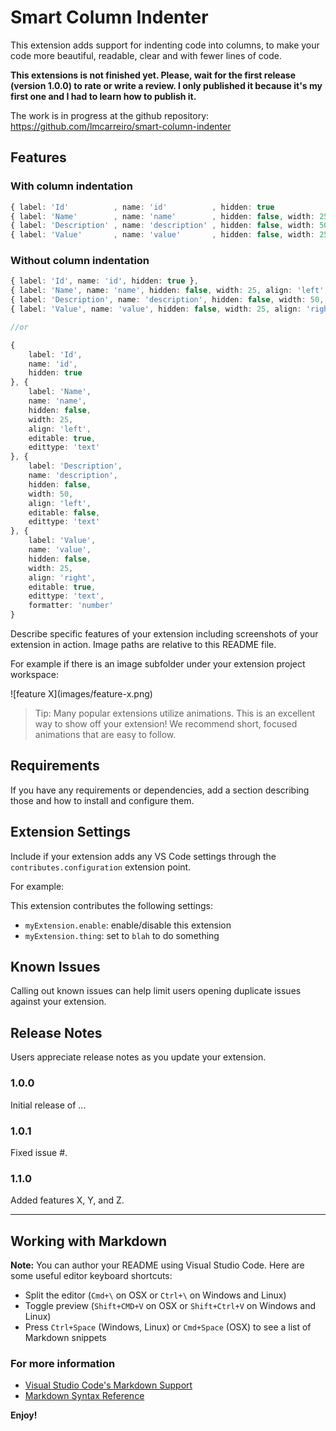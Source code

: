 # Smart Column Indenter

This extension adds support for indenting code into columns, to make your code more beautiful, readable, clear and with fewer lines of code.

**This extensions is not finished yet. Please, wait for the first release (version 1.0.0) to rate or write a review. I only published it because it's my first one and I had to learn how to publish it.**

The work is in progress at the github repository: https://github.com/lmcarreiro/smart-column-indenter

## Features

### With column indentation

```ts
{ label: 'Id'          , name: 'id'          , hidden: true                                                                                      },
{ label: 'Name'        , name: 'name'        , hidden: false, width: 25, align: 'left' , editable: true , edittype: 'text'                       },
{ label: 'Description' , name: 'description' , hidden: false, width: 50, align: 'left' , editable: false, edittype: 'text'                       },
{ label: 'Value'       , name: 'value'       , hidden: false, width: 25, align: 'right', editable: true , edittype: 'text', formatter: 'number'  }
```

### Without column indentation

```ts
{ label: 'Id', name: 'id', hidden: true },
{ label: 'Name', name: 'name', hidden: false, width: 25, align: 'left', editable: true, edittype: 'text' },
{ label: 'Description', name: 'description', hidden: false, width: 50, align: 'left', editable: false, edittype: 'text' },
{ label: 'Value', name: 'value', hidden: false, width: 25, align: 'right', editable: true, edittype: 'text', formatter: 'number' }

//or

{
    label: 'Id',
    name: 'id',
    hidden: true
}, {
    label: 'Name',
    name: 'name',
    hidden: false,
    width: 25,
    align: 'left',
    editable: true,
    edittype: 'text'
}, {
    label: 'Description',
    name: 'description',
    hidden: false,
    width: 50,
    align: 'left',
    editable: false,
    edittype: 'text'
}, {
    label: 'Value',
    name: 'value',
    hidden: false,
    width: 25,
    align: 'right',
    editable: true,
    edittype: 'text',
    formatter: 'number'
}

```

Describe specific features of your extension including screenshots of your extension in action. Image paths are relative to this README file.

For example if there is an image subfolder under your extension project workspace:

\!\[feature X\]\(images/feature-x.png\)

> Tip: Many popular extensions utilize animations. This is an excellent way to show off your extension! We recommend short, focused animations that are easy to follow.

## Requirements

If you have any requirements or dependencies, add a section describing those and how to install and configure them.

## Extension Settings

Include if your extension adds any VS Code settings through the `contributes.configuration` extension point.

For example:

This extension contributes the following settings:

* `myExtension.enable`: enable/disable this extension
* `myExtension.thing`: set to `blah` to do something

## Known Issues

Calling out known issues can help limit users opening duplicate issues against your extension.

## Release Notes

Users appreciate release notes as you update your extension.

### 1.0.0

Initial release of ...

### 1.0.1

Fixed issue #.

### 1.1.0

Added features X, Y, and Z.

-----------------------------------------------------------------------------------------------------------

## Working with Markdown

**Note:** You can author your README using Visual Studio Code.  Here are some useful editor keyboard shortcuts:

* Split the editor (`Cmd+\` on OSX or `Ctrl+\` on Windows and Linux)
* Toggle preview (`Shift+CMD+V` on OSX or `Shift+Ctrl+V` on Windows and Linux)
* Press `Ctrl+Space` (Windows, Linux) or `Cmd+Space` (OSX) to see a list of Markdown snippets

### For more information

* [Visual Studio Code's Markdown Support](http://code.visualstudio.com/docs/languages/markdown)
* [Markdown Syntax Reference](https://help.github.com/articles/markdown-basics/)

**Enjoy!**
